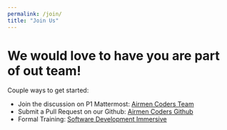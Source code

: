 ```yaml
---
permalink: /join/
title: "Join Us"
---
```


# We would love to have you are part of out team!

Couple ways to get started:
* Join the discussion on P1 Mattermost: [Airmen Coders Team](https://chat.collab.cdl.af.mil/signup_user_complete/?id=wdkicxm5ijrcj8uqn6n4pinzse)
* Submit a Pull Request on our Github: [Airmen Coders Github](https://github.com/orgs/airmencoders/)
* Formal Training: [Software Development Immersive](https://airmencoders.us/sdi/)

